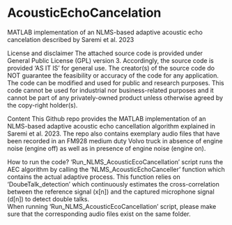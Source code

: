 # AcousticEchoCancelation
MATLAB implementation of an NLMS-based adaptive acoustic echo cancelation described by Saremi et al. 2023


License and disclaimer
The attached source code is provided under General Public License (GPL) version 3. Accordingly, the source code is provided ‘AS IT IS’ for general use. The creator(s) of the source code do NOT guarantee the feasibility or accuracy of the code for any application. The code can be modified and used for public and research purposes. This code cannot be used for industrial nor business-related purposes and it cannot be part of any privately-owned product unless otherwise agreed by the copy-right holder(s). 

Content
This Github repo provides the MATLAB implementation of an NLMS-based adaptive acoustic echo cancellation algorithm explained in Saremi et al. 2023. The repo also contains exemplary audio files that have been recorded in an FM928 medium duty Volvo truck in absence of engine noise (engine off) as well as in presence of engine noise (engine on). 

How to run the code?
‘Run_NLMS_AcousticEcoCancellation’ script runs the AEC algorithm by calling the ‘NLMS_AcousticEchoCanceller’ function which contains the actual adaptive process. This function relies on ‘DoubeTalk_detection’ which continuously estimates the cross-correlation between the reference signal (x[n]) and the captured microphone signal (d[n]) to detect double talks.  
When running ‘Run_NLMS_AcousticEcoCancellation’ script, please make sure that the corresponding audio files exist on the same folder.

